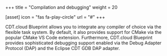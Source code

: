 +++
title = "Compilation and debugging"
weight = 20

[asset]
  icon = "fas fa-play-circle"
  url = "#"
+++

CDT.cloud Blueprint allows you to integrate any compiler of choice via the flexible task system. By default, it also provides support for CMake via the popular CMake VS Code extension. Furthermore, CDT.cloud Blueprint provides sophisticated debugging support enabled via the Debug Adapter Protocol (DAP) and the Eclipse CDT GDB DAP adapter.
